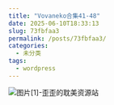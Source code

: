 ```yaml
---
title: "Vovaneko合集41-48"
date: 2025-06-10T18:33:13
slug: 73fbfaa3
permalink: /posts/73fbfaa3/
categories:
  - 未分类
tags:
  - wordpress
---
```


![图片[1]-歪歪的耽美资源站](/images/wp/73fbfaa3-062ee098.jpg)
